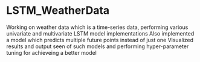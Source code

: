 # LSTM_WeatherData
Working on weather data which is a time-series data, performing various univariate and multivariate LSTM model implementations
Also implemented a model which predicts multiple future points instead of just one
Visualized results and output seen of such models and performing hyper-parameter tuning for achieveing a better model
